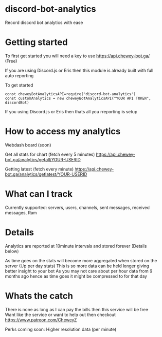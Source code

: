 # discord-bot-analytics
Record discord bot analytics with ease


# Getting started
To first get started you will need a key to use https://api.chewey-bot.ga/ (Free)


If you are using Discord.js or Eris then this module is already built with full auto reporting

To get started 
```
const cheweyBotAnalyticsAPI=require("discord-bot-analytics")
const customAnalytics = new cheweyBotAnalyticsAPI("YOUR API TOKEN", discordBot)
```
If you using Discord.js or Eris then thats all you rreporting is setup

# How to access my analytics
Webdash board (soon)

Get all stats for chart (fetch every 5 minutes)
https://api.chewey-bot.ga/analytics/getall/YOUR-USERID

Getting latest (fetch every minute)
https://api.chewey-bot.ga/analytics/getlatest/YOUR-USERID

# What can I track
Currently supported: servers, users, channels, sent messages, received messages, Ram

# Details
Analytics are reported at 10minute intervals and stored forever (Details below)

As time goes on the stats will become more aggregated when stored on the server (Up per day stats)
    This is so more data can be held longer giving better insight to your bot
    As you may not care about per hour data from 6 months ago hence as time goes it might be compressed to for that day

# Whats the catch
There is none as long as I can pay the bills then this service will be free 
Want like the service or want to help out then checkout https://www.patreon.com/CheweyZ

Perks coming soon: Higher resolution data (per minute)